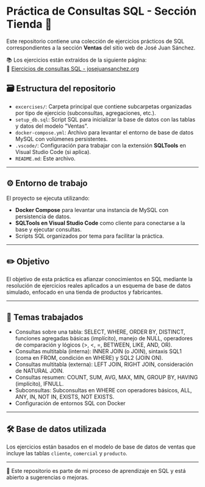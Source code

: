 # Práctica de Consultas SQL - Sección Tienda 🛒

Este repositorio contiene una colección de ejercicios prácticos de SQL correspondientes a la sección **Ventas** del sitio web de José Juan Sánchez.

📚 Los ejercicios están extraídos de la siguiente página:  
🔗 [Ejercicios de consultas SQL - josejuansanchez.org](https://josejuansanchez.org/bd/ejercicios-consultas-sql/index.html#ejercicios.-realizaci%C3%B3n-de-consultas-sql)


## 🗃️ Estructura del repositorio

- `excercises/`: Carpeta principal que contiene subcarpetas organizadas por tipo de ejercicio (subconsultas, agregaciones, etc.).
- `setup_db.sql`: Script SQL para inicializar la base de datos con las tablas y datos del modelo "Ventas".
- `docker-compose.yml`: Archivo para levantar el entorno de base de datos MySQL con volúmenes persistentes.
- `.vscode/`: Configuración para trabajar con la extensión **SQLTools** en Visual Studio Code (si aplica).
- `README.md`: Este archivo.

---

## ⚙️ Entorno de trabajo

El proyecto se ejecuta utilizando:

- **Docker Compose** para levantar una instancia de MySQL con persistencia de datos.
- **SQLTools en Visual Studio Code** como cliente para conectarse a la base y ejecutar consultas.
- Scripts SQL organizados por tema para facilitar la práctica.

---

## ✏️ Objetivo

El objetivo de esta práctica es afianzar conocimientos en SQL mediante la resolución de ejercicios reales aplicados a un esquema de base de datos simulado, enfocado en una tienda de productos y fabricantes.

---

## 🧠 Temas trabajados

- Consultas sobre una tabla: SELECT, WHERE, ORDER BY, DISTINCT, funciones agregadas básicas (implícito), manejo de NULL, operadores de comparación y lógicos (>, <, =, BETWEEN, LIKE, AND, OR).
- Consultas multitabla (interna): INNER JOIN (o JOIN), sintaxis SQL1 (coma en FROM, condición en WHERE) y SQL2 (JOIN ON).
- Consultas multitabla (externa): LEFT JOIN, RIGHT JOIN, consideración de NATURAL JOIN.
- Consultas resumen: COUNT, SUM, AVG, MAX, MIN, GROUP BY, HAVING (implícito), IFNULL.
- Subconsultas: Subconsultas en WHERE con operadores básicos, ALL, ANY, IN, NOT IN, EXISTS, NOT EXISTS.
- Configuración de entornos SQL con Docker

---

## 🛠️ Base de datos utilizada

Los ejercicios están basados en el modelo de base de datos de ventas que incluye las tablas `cliente`, `comercial` y `producto`.

---

📌 Este repositorio es parte de mi proceso de aprendizaje en SQL y está abierto a sugerencias o mejoras.


